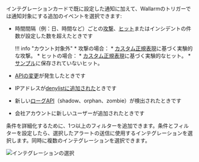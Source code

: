 インテグレーションカードで既に設定した通知に加えて、Wallarmのトリガーでは通知対象にする追加のイベントを選択できます:

* 時間間隔（例：日、時間など）ごとの[攻撃](../../../glossary-en.md#attack)、[ヒット](../../../glossary-en.md#hit)またはインシデントの件数が設定した数を超えたときです

    !!! info "カウント対象外"
        * 攻撃の場合：
            * [カスタム正規表現](../../../user-guides/rules/regex-rule.md)に基づく実験的な攻撃。
        * ヒットの場合：
            * [カスタム正規表現](../../../user-guides/rules/regex-rule.md)に基づく実験的なヒット。
            * [サンプル](../../../user-guides/events/analyze-attack.md#sampling-of-hits)に保存されていないヒット。

* [APIの変更](../../../api-discovery/track-changes.md)が発生したときです
* IPアドレスが[denylistに追加された](../../../user-guides/ip-lists/overview.md)ときです
* 新しい[ローグAPI](../../../api-discovery/rogue-api.md)（shadow、orphan、zombie）が検出されたときです
* 会社アカウントに新しいユーザーが追加されたときです

条件を詳細化するために、1つ以上のフィルターを追加できます。条件とフィルターを設定したら、選択したアラートの送信に使用するインテグレーションを選択します。同時に複数のインテグレーションを選択できます。

![インテグレーションの選択](../../../images/user-guides/triggers/select-integration.png)